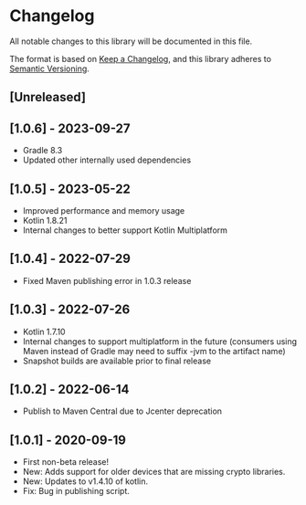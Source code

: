 # Changelog
All notable changes to this library will be documented in this file.

The format is based on [Keep a Changelog](https://keepachangelog.com/en/1.0.0/),
and this library adheres to [Semantic Versioning](https://semver.org/spec/v2.0.0.html).

## [Unreleased]

## [1.0.6] - 2023-09-27
- Gradle 8.3
- Updated other internally used dependencies

## [1.0.5] - 2023-05-22
- Improved performance and memory usage
- Kotlin 1.8.21
- Internal changes to better support Kotlin Multiplatform

## [1.0.4] - 2022-07-29
- Fixed Maven publishing error in 1.0.3 release

## [1.0.3] - 2022-07-26
- Kotlin 1.7.10
- Internal changes to support multiplatform in the future (consumers using Maven instead of Gradle may need to suffix -jvm to the artifact name)
- Snapshot builds are available prior to final release

## [1.0.2] - 2022-06-14
- Publish to Maven Central due to Jcenter deprecation

## [1.0.1] - 2020-09-19
- First non-beta release!  
- New: Adds support for older devices that are missing crypto libraries.
- New: Updates to v1.4.10 of kotlin.
- Fix: Bug in publishing script.
